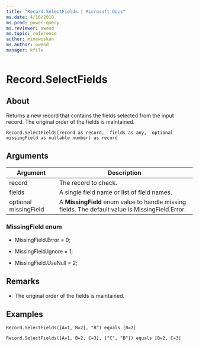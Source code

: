 ```yaml
---
title: "Record.SelectFields | Microsoft Docs"
ms.date: 4/16/2018
ms.prod: power-query
ms.reviewer: owend
ms.topic: reference
author: minewiskan
ms.author: owend
manager: kfile
---
```

# Record.SelectFields

  
## About  
Returns a new record that contains the fields selected from the input record. The original order of the fields is maintained.  
  
```  
Record.SelectFields(record as record,  fields as any,  optional missingField as nullable number) as record  
```  
  
## Arguments  
  
|Argument|Description|  
|------------|---------------|  
|record|The record to check.|  
|fields|A single field name or list of field names.|  
|optional missingField|A **MissingField** enum value to handle missing fields. The default value is MissingField.Error.|  
  
### MissingField enum  
  
-   MissingField.Error = 0;  
  
-   MissingField.Ignore = 1;  
  
-   MissingField.UseNull = 2;  
  
## Remarks  
  
-   The original order of the fields is maintained.  
  
## Examples  
  
```  
Record.SelectFields([A=1, B=2], "B") equals [B=2]  
```  
  
```  
Record.SelectFields([A=1, B=2, C=3], {"C", "B"}) equals [B=2, C=3]  
```  

